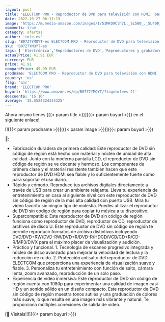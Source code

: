 ```yaml
---
layout: post
title: 'ELECTCOM PRO - Reproductor de DVD para televisión con HDMI  para Smart TV  Reproductor de DVD USB  Black'
date: 2022-10-27 06:11:19
image: 'https://m.media-amazon.com/images/I/51MKO0Clh7L._SL500_._SL400_.jpg'
comments: true
category: ofertas
author: 'tole.es'
slug: 'B07Z7YMQYT-es ELECTCOM PRO - Reproductor de DVD para televisión con HDMI...'
sku: 'B07Z7YMQYT-es'
tags: [ 'Electrónica','Reproductores de DVD','Reproductores y grabadores de DVD','TV, vídeo y home cinema','electcom pro','smart','tv','🇪🇸', ]
actualPrice: 41.91 EUR
currency: EUR
price: 41.91
comparePrice: 49.99 EUR
prodname: 'ELECTCOM PRO - Reproductor de DVD para televisión con HDMI  para Smart TV  Reproductor de DVD USB  Black'
country: 'es'
flag: '🇪🇸'
brand: 'ELECTCOM PRO'
buyurl: 'https://www.amazon.es/dp/B07Z7YMQYT/?tag=tolees-21'
descuento: '16.16'
average: '35.8524324324325'
---
```


Ahora mismo tienes [{{< param title >}}]({{< param buyurl >}}) en el siguiente enlace!

[![{{< param prodname >}}]({{< param image >}})]({{< param buyurl >}})

🔎:

- Fabricación duradera de primera calidad: Este reproductor de DVD sin código de región está hecho con material y núcleo de unidad de alta calidad. Junto con la moderna pantalla LCD, el reproductor de DVD sin código de región se ve decente y hermoso. Los componentes de primera clase y el material resistente también hacen que este reproductor de DVD HDMI sea fiable y lo suficientemente fuerte como para soportar el uso diario.
- Rápido y cómodo. Reproduce tus archivos digitales directamente a través de USB para crear un ambiente relajante. Lleva tu experiencia de entretenimiento en casa al siguiente nivel con este reproductor de DVD sin código de región de la más alta calidad con puerto USB. Mira tu vídeo favorito sin ningún tipo de molestia. Puedes utilizar el reproductor de DVD sin código de región para copiar tu música a tu dispositivo.
- Supercompatible: Este reproductor de DVD sin código de región funciona como reproductor de DVD, reproductor de CD, reproductor de archivos de disco U. Este reproductor de DVD sin código de región te permite reproducir formatos de archivo distintivos incluyendo DVD/DVD+RW/DVD-RW/DVD+R/DVD-R/HDCD/VCD/CD+R/CD-R/MP3/DIVX para el máximo placer de visualización y audición.
- Práctico y funcional. 1. Tecnología de escaneo progresivo integrada y núcleo de disco avanzado para mejorar la velocidad de lectura y la reducción de ruido. 2. Protección antisalto del reproductor de DVD ELECTCOM que proporciona una experiencia de visualización suave y fiable. 3. Personaliza tu entretenimiento con función de salto, cámara lenta, zoom avanzado, reproducción de un solo paso.
- Experiencia de vídeo inmersiva: Este reproductor de DVD sin código de región cuenta con 1080p para experimentar una calidad de imagen casi HD y un sonido sólido en un diseño compacto. Este reproductor de DVD sin código de región muestra tonos sutiles y una graduación de colores más suave, lo que resulta en una imagen más vibrante y natural. Te proporciona múltiples conexiones de salida de vídeo.

[🛒 Visítala!!!]({{< param buyurl >}})
